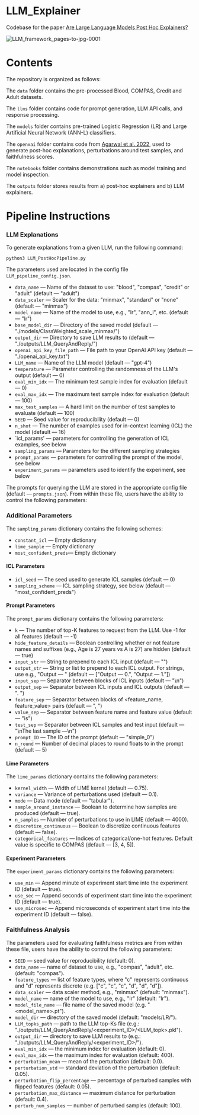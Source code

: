 # LLM_Explainer 
Codebase for the paper [Are Large Language Models Post Hoc Explainers?](https://arxiv.org/abs/2310.05797)

![LLM_framework_pages-to-jpg-0001](https://github.com/AI4LIFE-GROUP/LLM_Explainer/assets/35569862/ecee3472-6537-4761-a489-ed1d2b5399a3)

# Contents 

The repository is organized as follows:

The ```data``` folder contains the pre-processed Blood, COMPAS, Credit and Adult datasets.

The ```llms``` folder contains code for prompt generation, LLM API calls, and response processing.

The ```models``` folder contains pre-trained Logistic Regression (LR) and Large Artificial Neural Network (ANN-L) classifiers.

The ```openxai``` folder contains code from [Agarwal et al. 2022](https://arxiv.org/abs/2206.11104), used to generate post-hoc explanations, perturbations around test samples, and faithfulness scores.

The ```notebooks``` folder contains demonstrations such as model training and model inspection.

The ```outputs``` folder stores results from a) post-hoc explainers and b) LLM explainers.

# Pipeline Instructions

### LLM Explanations

To generate explanations from a given LLM, run the following command:

```
python3 LLM_PostHocPipeline.py
```

The parameters used are located in the config file ```LLM_pipeline_config.json```.
- `data_name` &mdash; Name of the dataset to use: "blood", "compas", "credit" or "adult" (default &mdash; "adult")
- `data_scaler` &mdash; Scaler for the data: "minmax", "standard" or "none" (default &mdash; "minmax")
- `model_name` &mdash; Name of the model to use, e.g., "lr", "ann_l", etc. (default &mdash; "lr")
- `base_model_dir` &mdash; Directory of the saved model (default &mdash; "./models/ClassWeighted_scale_minmax/")
- `output_dir` &mdash; Directory to save LLM results to (default &mdash; "./outputs/LLM_QueryAndReply/")
- `openai_api_key_file_path` &mdash; File path to your OpenAI API key (default &mdash; "./openai_api_key.txt")
- `LLM_name` &mdash; Name of the LLM model (default &mdash; "gpt-4")
- `temperature` &mdash; Parameter controlling the randomness of the LLM's output (default &mdash; 0)
- `eval_min_idx` &mdash; The minimum test sample index for evaluation (default &mdash; 0)
- `eval_max_idx` &mdash; The maximum test sample index for evaluation (default &mdash; 100)
- `max_test_samples` &mdash; A hard limit on the number of test samples to evaluate (default &mdash; 100)
- `SEED` &mdash; Seed value for reproducibility (default &mdash; 0)
- `n_shot` &mdash; The number of examples used for in-context learning (ICL) the model (default &mdash; 16)
- `icl_params' &mdash; parameters for controlling the generation of ICL examples, see below
- `sampling_params` &mdash; Parameters for the different sampling strategies
- `prompt_params` &mdash; parameters for controlling the prompt of the model, see below
- `experiment_params` &mdash; parameters used to identify the experiment, see below

The prompts for querying the LLM are stored in the appropriate config file (default &mdash; ```prompts.json```). From within these file, users have the ability to control the following parameters:

### Additional Parameters

The `sampling_params` dictionary contains the following schemes:

- `constant_icl` &mdash; Empty dictionary
- `lime_sample` &mdash; Empty dictionary
- `most_confident_preds`&mdash; Empty dictionary

#### ICL Parameters

- `icl_seed` &mdash; The seed used to generate ICL samples (default &mdash; 0)
- `sampling_scheme` &mdash; ICL sampling strategy, see below (default &mdash; "most_confident_preds")

#### Prompt Parameters

The `prompt_params` dictionary contains the following parameters:

- `k` &mdash; The number of top-K features to request from the LLM. Use -1 for all features (default &mdash; -1)
- `hide_feature_details` &mdash; Boolean controlling whether or not feature names and suffixes (e.g., Age is 27 years vs A is 27) are hidden (default &mdash; true)
- `input_str` &mdash; String to prepend to each ICL input (default &mdash; "")
- `output_str` &mdash; String or list to prepend to each ICL output. For strings, use e.g., "Output &mdash; " (default &mdash; ["Output &mdash; 0.", "Output &mdash; 1."])
- `input_sep` &mdash; Separator between blocks of ICL inputs (default &mdash; "\n")
- `output_sep` &mdash; Separator between ICL inputs and ICL outputs (default &mdash; ". ")
- `feature_sep` &mdash; Separator between blocks of <feature_name, feature_value> pairs (default &mdash; ", ")
- `value_sep` &mdash; Separator between feature name and feature value (default &mdash; "is")
- `test_sep` &mdash; Separator between ICL samples and test input (default &mdash; "\nThe last sample &mdash;\n")
- `prompt_ID` &mdash; The ID of the prompt (default &mdash; "simple_0")
- `n_round` &mdash; Number of decimal places to round floats to in the prompt (default &mdash; 5)

#### Lime Parameters

The `lime_params` dictionary contains the following parameters:

- `kernel_width` &mdash; Width of LIME kernel (default &mdash; 0.75).
- `variance` &mdash; Variance of perturbations used (default &mdash; 0.1).
- `mode` &mdash; Data mode (default &mdash; "tabular").
- `sample_around_instance` &mdash; Boolean to determine how samples are produced (default &mdash; true).
- `n_samples` &mdash; Number of perturbations to use in LIME (default &mdash; 4000).
- `discretize_continuous` &mdash; Boolean to discretize continuous features (default &mdash; false).
- `categorical_features` &mdash; Indices of categorical/one-hot features. Default value is specific to COMPAS (default &mdash; [3, 4, 5]).

#### Experiment Parameters

The `experiment_params` dictionary contains the following parameters:

- `use_min` &mdash; Append minute of experiment start time into the experiment ID (default &mdash; true).
- `use_sec` &mdash; Append seconds of experiment start time into the experiment ID (default &mdash; true).
- `use_microsec` &mdash; Append microseconds of experiment start time into the experiment ID (default &mdash; false).

### Faithfulness Analysis

The parameters used for evaluating faithfulness metrics are From within these file, users have the ability to control the following parameters:
- `SEED` &mdash; seed value for reproducibility (default: 0).
- `data_name` &mdash; name of dataset to use, e.g., "compas", "adult", etc. (default: "compas").
- `feature_types` &mdash; list of feature types, where "c" represents continuous and "d" represents discrete (e.g. ["c", "c", "c", "d", "d", "d"]).
- `data_scaler` &mdash; data scaler method, e.g., "minmax" (default: "minmax").
- `model_name` &mdash; name of the model to use, e.g., "lr" (default: "lr").
- `model_file_name` &mdash; file name of the saved model (e.g. "<model_name>.pt").
- `model_dir` &mdash; directory of the saved model (default: "models/LR/").
- `LLM_topks_path` &mdash; path to the LLM top-Ks file (e.g.: "./outputs/LLM_QueryAndReply/<experiment_ID>/<LLM_topk>.pkl").
- `output_dir` &mdash; directory to save LLM results to (e.g.: "./outputs/LLM_QueryAndReply/<experiment_ID>/").
- `eval_min_idx` &mdash; the minimum index for evaluation (default: 0).
- `eval_max_idx` &mdash; the maximum index for evaluation (default: 400).
- `perturbation_mean` &mdash; mean of the perturbation (default: 0.0).
- `perturbation_std` &mdash; standard deviation of the perturbation (default: 0.05).
- `perturbation_flip_percentage` &mdash; percentage of perturbed samples with flipped features (default: 0.05).
- `perturbation_max_distance` &mdash; maximum distance for perturbation (default: 0.4).
- `perturb_num_samples` &mdash; number of perturbed samples (default: 100).

